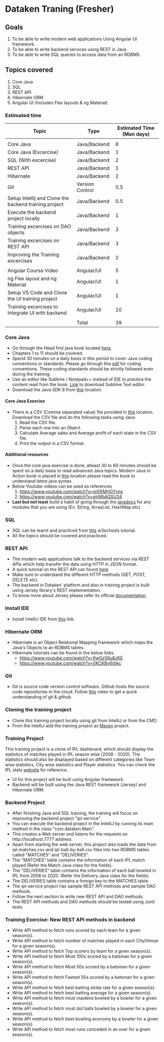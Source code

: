 
# Dataken Traning (Fresher)

## Goals

1. To be able to write modern web applications Using Angular UI framework.
2. To be able to write backend services using REST in Java.
3. To be able to write SQL queries to access data from an RDBMS.

## Topics covered
1. Core Java
2. SQL
3. REST API
4. Hibernate ORM
5. Angular UI (Includes Flex layouts & ng Material)

### Estimated time

|Topic                                                |Type        |Estimated Time (Man days)|
|-----------------------------------------------------|------------|-------------------------|
|                                                     |            |                         |
|Core Java                                            |Java/Backend|6                        |
|Core Java (Excercise)                                |Java/Backend|1                        |
|SQL (With excercise)                                 |Java/Backend|2                        |
|REST API                                             |Java/Backend|1                        |
|Hibernate                                            |Java/Backend|2                        |
|Git                                                  |Version Control|0.5                        |
|Setup Intellij and Clone the backend training project|Java/Backend|0.5                      |
|Execute the backend project locally                  |Java/Backend|1                      |
|Training excercises on DAO objects                   |Java/Backend|3                        |
|Training excercises on REST API                      |Java/Backend|3                        |
|Improving the Training excercises                    |Java/Backend|2                        |
|                                                     |            |                         |
|Angular Course Video                                 |Angular/UI  |5                        |
|ng Flex layout and ng Material                       |Angular/UI  |1                        |
|Setup VS Code and Clone the UI training project      |Angular/UI  |1                        |
|Training excercises to Integrate UI with backend     |Angular/UI  |10                       |
|                                                     |            |                         |
|                                                     |Total       |39                       |


### Core Java

* Go through the Head first java book located [here](https://drive.google.com/drive/u/0/folders/1FOSprslQsAk_9FVH2AZSqCsiP0ZEHtx_).
* Chapters 1 to 11 should be covered.
* Spend 30 minutes on a daily basis in this period to cover Java coding conventions or standards. 
  Please go through this [pdf](https://www.oracle.com/technetwork/java/codeconventions-150003.pdf) for coding conventions.
  These coding standards should be strictly followed even during the training.
* Use an editor like Sublime / Notepad++ instead of IDE to practice the content read from the book.
  [Link](https://www.sublimetext.com/download) to download Sublime Text editor.
* Download the Java SDK 8 from [this](https://www.oracle.com/in/java/technologies/javase/javase-jdk8-downloads.html) location.

#### Core Java Exercise

* There is a CSV (Comma separated value) file provided in [this](https://drive.google.com/file/d/1O-z_elEarltXQgWG9as2OyskxaMdTFUY/view?usp=sharing) location.
  Download the CSV file and do the following tasks using Java:
    1. Read the CSV file.
    2. Parse each row into an Object.
    3. Calculate Average sales and Average profit of each state in the CSV file.
    4. Print the output in a CSV format.
    
#### Additional resources

* Once the core java exercise is done, atleast 30 to 60 minutes should be spent on a daily basis to read advanced Java topics.
  Modern Java in Action book is placed in [this](https://drive.google.com/drive/u/0/folders/1FOSprslQsAk_9FVH2AZSqCsiP0ZEHtx_) location please read the book to understand latest java syntax.
* Below Youtube videos can be used as references
    1. https://www.youtube.com/watch?v=grEKMHGYyns
    2. https://www.youtube.com/watch?v=eIrMbAQSU34
* **Last but not least** build a habit of going through the [javadocs](https://docs.oracle.com/javase/8/docs/api/) for any modules that you are using (Ex: String, ArrayList, HashMap etc)

### SQL

* SQL can be learnt and practiced from [this](https://www.w3schools.com/sql/default.asp) w3schools tutorial.
* All the topics should be covered and practiced.

### REST API

* The modern web applications talk to the backend services via REST APIs which help transfer the data using HTTP in JSON format.
* A quick tutorial on the REST API can found [here](https://www.youtube.com/watch?v=SLwpqD8n3d0)
* Make sure to understand the different HTTP methods (GET, POST, DELETE etc).
* The backend in Dataken' platform and also in training project is built using Jersey library's REST implementation.
* To know more about Jersey please refer its official [documentation](https://eclipse-ee4j.github.io/jersey.github.io/documentation/latest3x/index.html).

### Install IDE

* Install IntelliJ IDE from [this](https://www.jetbrains.com/idea/) link.

### Hibernate ORM

* Hibernate is an Object Relational Mapping framework which maps the Java's Objects to an RDBMS tables.
* Hibernate tutorials can be found in the below links.
  * https://www.youtube.com/watch?v=9wGz56u8JKE
  * https://www.youtube.com/watch?v=0KCKBv6rbkc
  
### Git

* Git is source code version control software. Github hosts the source code repositories in the cloud.
  Follow [this](https://www.youtube.com/watch?v=xuB1Id2Wxak) video to get a quick understanding of git & github.

### Cloning the training project

* Clone this training project locally using git from IntelliJ or from the CMD.
* From the IntelliJ add the training project as [Maven](https://maven.apache.org/) project.

### Training Project

This training project is a clone of IPL dashboard, which should display the statistics of matches played in IPL season wise (2008 - 2020).
The statistics should also be displayed based on different categories like Team wise statistics, City wise statistics and Player statistics.
You can check the IPL stats [website](https://www.iplt20.com/stats/) for reference.

* UI for this project will be built using Angular framework.
* Backend will be built using the Java REST framework (Jersey) and Hibernate ORM.

### Backend Project

* After finishing Java and SQL training, the training will focus on improving the backend project "ipl-service".
* You can execute the backend project in the IntelliJ by running its main method in the class "com.dataken.Main".
* This creates a Web server and listens for the requests on http://localhost:7777 address.
* Apart from starting the web server, this project also loads the data from ipl-matches.csv and ipl-ball-by-ball.csv files into two RDBMS tables called "MATCHES" and "DELIVERIES".
* The "MATCHES" table contains the information of each IPL match played (Refer the Match Java class for the fields).
* The "DELIVERIES" table contains the information of each ball bowled in IPL from 2008 to 2020. (Refer the Delivery Java class for the fields).
* The DELIVERIES table contains a foreign key to the MATCHES table.
* The ipl-service project has sample REST API methods and sample DAO methods.
* Follow the next section to write new REST API and DAO methods.
* The REST API methods and DAO methods should be tested using Junit tests.

### Training Exercise: New REST API methods in backend

* Write API method to fetch runs scored by each team for a given season(s).
* Write API method to fetch number of matches played in each City/Venue for a given season(s). 
* Write API method to fetch Top scorers by team for a given season(s).
* Write API method to fetch Most 100s scored by a batsman for a given season(s).
* Write API method to fetch Most 50s scored by a batsman for a given season(s).
* Write API method to fetch Fastest 50s scored by a batsman for a given season(s).
* Write API method to fetch best batting strike rate for a given season(s).
* Write API method to fetch best batting average for a given season(s).
* Write API method to fetch most maidens bowled by a bowler for a given season(s).
* Write API method to fetch most dot balls bowled by a bowler for a given season(s).
* Write API method to fetch best bowling economy by a bowler for a given season(s).
* Write API method to fetch most runs conceded in an over for a given season(s).
